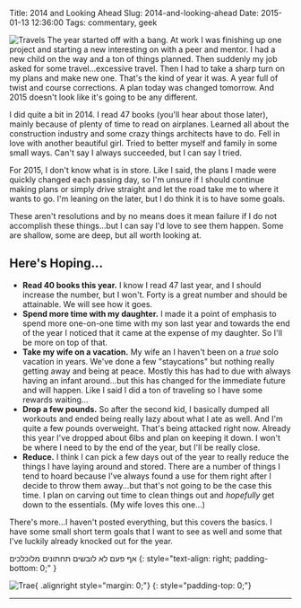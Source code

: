 Title: 2014 and Looking Ahead
Slug: 2014-and-looking-ahead
Date: 2015-01-13 12:36:00
Tags: commentary, geek

![Travels]({filename}../static/images/2015/road-less-traveled.jpg "On the Road")
The year started off with a bang.  At work I was finishing up one project and starting a new interesting on with a peer and mentor.  I had a new child on the way and a ton of things planned.  Then suddenly my job asked for some travel...excessive travel.  Then I had to take a sharp turn on my plans and make new one.  That's the kind of year it was.  A year full of twist and course corrections.  A plan today was changed tomorrow.  And 2015 doesn't look like it's going to be any different.

I did quite a bit in 2014.  I read 47 books (you'll hear about those later), mainly because of plenty of time to read on airplanes.  Learned all about the construction industry and some crazy things architects have to do.  Fell in love with another beautiful girl.  Tried to better myself and family in some small ways.  Can't say I always succeeded, but I can say I tried.

For 2015, I don't know what is in store.  Like I said, the plans I made were quickly changed each passing day, so I'm unsure if I should continue making plans or simply drive straight and let the road take me to where it wants to go.  I'm leaning on the later, but I do think it is to have some goals.

These aren't resolutions and by no means does it mean failure if I do not accomplish these things...but I can say I'd love to see them happen.  Some are shallow, some are deep, but all worth looking at.

## Here's Hoping...

- **Read 40 books this year.**  I know I read 47 last year, and I should increase the number, but I won't.  Forty is a great number and should be attainable.  We will see how it goes.
- **Spend more time with my daughter.**  I made it a point of emphasis to spend more one-on-one time with my son last year and towards the end of the year I noticed that it came at the expense of my daughter.  So I'll be more on top of that.
- **Take my wife on a vacation.**  My wife an I haven't been on a _true_ solo vacation in years.  We've done a few "staycations" but nothing really getting away and being at peace.  Mostly this has had to due with always having an infant around...but this has changed for the immediate future and will happen.  Like I said I did a ton of traveling so I have some rewards waiting...
- **Drop a few pounds.**  So after the second kid, I basically dumped all workouts and ended being really lazy about what I ate as well.  And I'm quite a few pounds overweight.  That's being attacked right now.  Already this year I've dropped about 6lbs and plan on keeping it down.  I won't be where I need to by the end of the year, but I'll be really close.
- **Reduce.**  I think I can pick a few days out of the year to really reduce the things I have laying around and stored.  There are a number of things I tend to hoard because I've always found a use for them right after I decide to throw them away...but that's not going to be the case this time.  I plan on carving out time to clean things out and _hopefully_ get down to the essentials. (My wife loves this one...)

There's more...I haven't posted everything, but this covers the basics.  I have some small short term goals that I want to see as well and some that I've luckily already knocked out for the year.

אף פעם לא לובשים תחתונים מלוכלכים
{: style="text-align: right; padding-bottom: 0;" }

![Trae](/theme/images/tblogo.svg "Trae"){ .alignright style="margin: 0;"}
{: style="padding-top: 0;"}

---